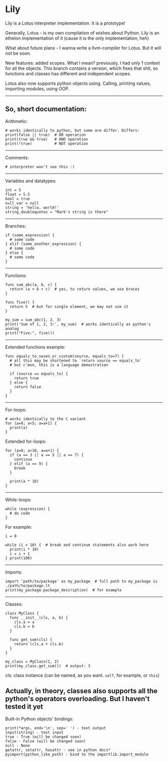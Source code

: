 # Lily
Lily is a Lotus interpreter implementation. It is a prototype!

Generally, Lotus - is my own compilation of wishes about Python. Lily is an ethelon implementation of it (cause it is the only implementation, heh)

What about future plans - I wanna write a llvm-compiler for Lotus. But it will not be soon.

New features: added scopes. What I mean? previously, I had only 1 context for all the objects. This branch contains a version, which fixes that shit, so functions and classes has different and independent scopes.

Lotus also now supports python objects using. Calling, printing values, importing modules, using OOP.


---
## So, short documentation:

Arithmetic:
```
# works identically to python, but some are differ. Differs:
print(false || true)  # OR operation
print(true && true)   # AND operation
print(!true)          # NOT operation
```
---
Comments:
```
# interpreter won't see this :)
```
---
Variables and datatypes:
```
int = 5
float = 5.5
bool = true
null_var = null
string = 'hello, world!'
string_doublequotes = "Mark's string is there"
```
---
Branches:
```
if (some_expression) {
  # some code
} elif (some_another_expression) {
  # some code
} else {
  # some code
}
```
---
Functions:
```
func sum_abc(a, b, c) {
  return (a + b + c)  # yes, to return values, we use braces
}

func five() {
  return 5  # but for single element, we may not use it
}

my_sum = sum_abc(1, 2, 3)
print('Sum of 1, 2, 3:', my_sum)  # works identically as python's analog
print("Five:", five())
```
---
Extended functions example:
```
func equals_to_seven_or_custom(source, equals_to=7) {
  # all this may be shortened to `return source == equals_to`
  # but c'mon, this is a language demostration
  
  if (source == equals_to) {
    return true
  } else {
    return false
  }
}
```
---
For-loops:
```
# works identically to the C variant
for (a=0; a<5; a=a+1) {
  print(a)
}
```

Extended for-loops:
```
for (a=0; a<10, a=a+1) {
  if (a == 3 || a == 5 || a == 7) {
    continue
  } elif (a == 9) {
    break
  }
  
  print(a * 10)
}
```
---
While-loops:
```
while (expression) {
  # do code
}
```
For example:
```
i = 0

while (i < 10) {  # break and continue statements also work here
  print(i * 10)
  i = i + 1
} print(100)
```
---
Imports:
```
import 'path/to/package' as my_package  # full path to my_package is ./path/to/package.lt
print(my_package.package_description)  # for example
```
---
Classes:
```
class MyClass {
  func __init__(cls, a, b) {
    cls.a = a
    cls.b = b
  }
  
  func get_sum(cls) {
    return (cls.a + cls.b)
  }
}

my_class = MyClass(1, 2)
print(my_class.get_sum())  # output: 3
```

cls: class instance (can be named, as you want. `self`, for example, or `this`)

Actually, in theory, classes also supports all the python's operators overloading. But I haven't tested it yet
---
Built-in Python objects' bindings:
```
print(*args, end='\n', sep=' ') - text output
input(string) - text input
true - True (will be changed soon)
false - False (will be changed soon)
null - None
getattr, setattr, hasattr - see in python docs*
pyimport(python_like_path) - bind to the importlib.import_module
```
